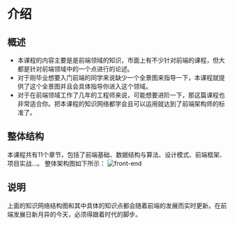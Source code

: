 # 介绍

## 概述

* 本课程的内容主要是是前端领域的知识，市面上有不少针对前端的课程，但大都是针对前端领域中的一个点进行的论述。
* 对于刚毕业想要入门前端的同学来说缺少一个全景图来指导一下，本课程就提供了这个全景图并且会具体指导你进入这个领域。
* 对于在前端领域工作了几年的工程师来说，可能想要进阶一下，那这篇课程也非常适合你。把本课程的知识网络都学会且可以运用就达到了前端架构师的标准了。

## 整体结构

本课程共有11个章节，包括了前端基础、数据结构与算法、设计模式、前端框架、项目实战...。 整体架构图如下所示： ![front-end](https://daluobohao-1257969677.cos.ap-beijing.myqcloud.com/front-end.png)

## 说明

上面的知识网络结构图和其中具体的知识点都会随着前端的发展而实时更新。在前端发展日新月异的今天，必须得跟着时代的脚步。

